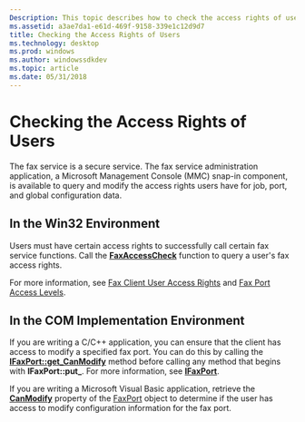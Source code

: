 ```yaml
---
Description: This topic describes how to check the access rights of users.
ms.assetid: a3ae7da1-e61d-469f-9158-339e1c12d9d7
title: Checking the Access Rights of Users
ms.technology: desktop
ms.prod: windows
ms.author: windowssdkdev
ms.topic: article
ms.date: 05/31/2018
---
```


# Checking the Access Rights of Users

The fax service is a secure service. The fax service administration application, a Microsoft Management Console (MMC) snap-in component, is available to query and modify the access rights users have for job, port, and global configuration data.

## In the Win32 Environment

Users must have certain access rights to successfully call certain fax service functions. Call the [**FaxAccessCheck**](/previous-versions/windows/desktop/api/Winfax/nc-winfax-pfaxaccesscheck) function to query a user's fax access rights.

For more information, see [Fax Client User Access Rights](-mfax-fax-client-user-access-rights.md) and [Fax Port Access Levels](-mfax-fax-port-access-levels.md).

## In the COM Implementation Environment

If you are writing a C/C++ application, you can ensure that the client has access to modify a specified fax port. You can do this by calling the [**IFaxPort::get\_CanModify**](/previous-versions/windows/desktop/api/Faxcom/nf-faxcom-ifaxport-get_canmodify) method before calling any method that begins with **IFaxPort::put\_**. For more information, see [**IFaxPort**](/previous-versions/windows/desktop/api/Faxcom/nn-faxcom-ifaxport).

If you are writing a Microsoft Visual Basic application, retrieve the [**CanModify**](/previous-versions/windows/desktop/api/Faxcom/nf-faxcom-ifaxport-get_canmodify) property of the [FaxPort](-mfax-faxport.md) object to determine if the user has access to modify configuration information for the fax port.

 

 



